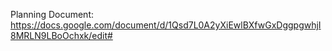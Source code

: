 Planning Document:
https://docs.google.com/document/d/1Qsd7L0A2yXiEwlBXfwGxDggpgwhjI8MRLN9LBoOchxk/edit#

